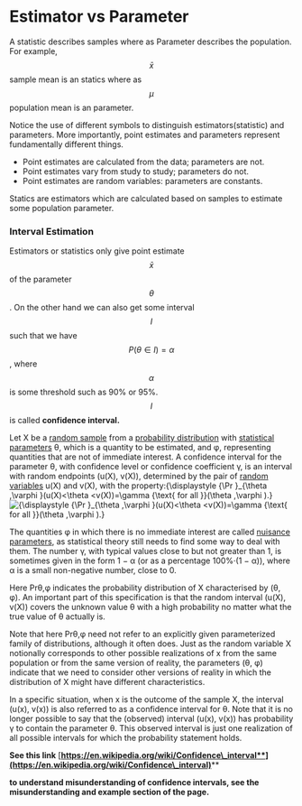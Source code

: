 # Estimator vs Parameter

A statistic describes samples where as Parameter describes the population. For example, $$\bar x$$ sample mean is an statics where as $$\mu$$ population mean is an parameter.&#x20;

Notice the use of different symbols to distinguish estimators(statistic) and parameters. More importantly, point estimates and parameters represent fundamentally different things.&#x20;

* Point estimates are calculated from the data; parameters are not.&#x20;
* Point estimates vary from study to study; parameters do not.
* Point estimates are random variables: parameters are constants.

Statics are estimators which are calculated based on samples to estimate some population parameter.&#x20;

### Interval Estimation

Estimators or statistics only give point estimate$$\bar x$$ of the parameter $$\theta$$. On the other hand we can also get some interval$$I$$such that we have $$P(\theta \in I)=\alpha$$, where $$\alpha$$is some threshold such as 90% or 95%. $$I$$is called **confidence interval.**

Let X be a [random sample](https://en.wikipedia.org/wiki/Random\_sample) from a [probability distribution](https://en.wikipedia.org/wiki/Probability\_distribution) with [statistical parameters](https://en.wikipedia.org/wiki/Statistical\_parameter) θ, which is a quantity to be estimated, and φ, representing quantities that are not of immediate interest. A confidence interval for the parameter θ, with confidence level or confidence coefficient γ, is an interval with random endpoints (u(X), v(X)), determined by the pair of [random variables](https://en.wikipedia.org/wiki/Random\_variable) u(X) and v(X), with the property:{\displaystyle {\Pr }\_{\theta ,\varphi }(u(X)<\theta \<v(X))=\gamma {\text{ for all \}}(\theta ,\varphi ).}![{\displaystyle {\Pr }\_{\theta ,\varphi }(u(X)<\theta \<v(X))=\gamma {\text{ for all \}}(\theta ,\varphi ).}](https://wikimedia.org/api/rest\_v1/media/math/render/svg/e2b92b34537b69ec0cd51faeca399aa775564617)

The quantities φ in which there is no immediate interest are called [nuisance parameters](https://en.wikipedia.org/wiki/Nuisance\_parameter), as statistical theory still needs to find some way to deal with them. The number γ, with typical values close to but not greater than 1, is sometimes given in the form 1 − α (or as a percentage 100%·(1 − α)), where α is a small non-negative number, close to 0.

Here Prθ,φ indicates the probability distribution of X characterised by (θ, φ). An important part of this specification is that the random interval (u(X), v(X)) covers the unknown value θ with a high probability no matter what the true value of θ actually is.

Note that here Prθ,φ need not refer to an explicitly given parameterized family of distributions, although it often does. Just as the random variable X notionally corresponds to other possible realizations of x from the same population or from the same version of reality, the parameters (θ, φ) indicate that we need to consider other versions of reality in which the distribution of X might have different characteristics.

In a specific situation, when x is the outcome of the sample X, the interval (u(x), v(x)) is also referred to as a confidence interval for θ. Note that it is no longer possible to say that the (observed) interval (u(x), v(x)) has probability γ to contain the parameter θ. This observed interval is just one realization of all possible intervals for which the probability statement holds.

**See this link** [**https://en.wikipedia.org/wiki/Confidence\_interval**](https://en.wikipedia.org/wiki/Confidence\_interval)****

**to understand misunderstanding of confidence intervals, see the misunderstanding and example section of the page.**
